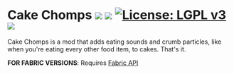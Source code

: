 # Cake Chomps [![](http://cf.way2muchnoise.eu/versions/cake-chomps.svg)](https://minecraft.curseforge.com/projects/cake-chomps) [![](http://cf.way2muchnoise.eu/short_cake-chomps_downloads.svg)](https://minecraft.curseforge.com/projects/cake-chomps/files) [![License: LGPL v3](https://img.shields.io/badge/License-LGPL%20v3-blue.svg?&style=flat-square)](https://www.gnu.org/licenses/lgpl-3.0) [![](https://img.shields.io/discord/500852157503766538.svg?color=green&label=Discord&style=flat-square)](https://discord.gg/JWgrdwt)

Cake Chomps is a mod that adds eating sounds and crumb particles, like when you're eating every other food item, to cakes. That's it.

**FOR FABRIC VERSIONS**: Requires [Fabric API](https://minecraft.curseforge.com/projects/fabric)